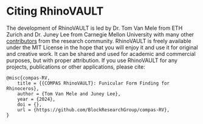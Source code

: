 # Citing RhinoVAULT

The development of RhinoVAULT is led by Dr. Tom Van Mele from ETH Zurich and Dr. Juney Lee from Carnegie Mellon University with many other [contributors](https://github.com/BlockResearchGroup/compas-RV/graphs/contributors) from the research community. RhinoVAULT is freely available under the MIT License in the hope that you will enjoy it and use it for original and creative work. It can be shared and used for academic and commercial purposes, but with proper attribution. If you use RhinoVAULT for any projects, publications or other applications, please cite:

```
@misc{compas-RV,
    title = {{COMPAS RhinoVAULT}: Funicular Form Finding for Rhinoceros},
    author = {Tom Van Mele and Juney Lee},
    year = {2024},
    doi = {},
    url = {https://github.com/BlockResearchGroup/compas-RV},
}
```
